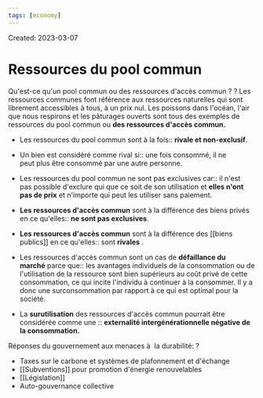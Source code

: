 ```yaml
---
tags: [economy]
---
```

Created: 2023-03-07

# Ressources du pool commun
Qu'est-ce qu'un pool commun ou des ressources d'accès commun ?
?
Les ressources communes font référence aux ressources naturelles qui sont librement accessibles à tous, à un prix nul.
Les poissons dans l'océan, l'air que nous respirons et les pâturages ouverts sont tous des exemples de ressources du pool commun ou **des ressources d'accès commun.**
<!--SR:!2024-04-03,43,130-->

- Les ressources du pool commun sont à la fois:: **rivale et non-exclusif**.
<!--SR:!2024-07-07,182,210-->
- Un bien est considéré comme rival si:: une fois consommé, il ne peut plus être consommé par une autre personne.
<!--SR:!2024-07-21,194,230-->
- Les ressources du pool commun ne sont pas exclusives car:: il n'est pas possible d'exclure qui que ce soit de son utilisation et **elles n'ont pas de prix** et n'importe qui peut les utiliser sans paiement.
<!--SR:!2024-03-23,84,210-->
- **Les ressources d'accès commun** sont à la différence des biens privés en ce qu'elles:: **ne sont pas exclusives**.
<!--SR:!2024-03-13,37,190-->
- **Les ressources d'accès commun** sont  à la différence des [[biens publics]] en ce qu'elles:: sont **rivales** .
<!--SR:!2024-04-20,86,190-->
- Les ressources d'accès commun sont un cas de **défaillance du marché** parce que:: les avantages individuels de la consommation ou de l'utilisation de la ressource sont bien supérieurs au coût privé de cette consommation, ce qui incite l'individu à continuer à la consommer. Il y a donc une surconsommation par rapport à ce qui est optimal pour la société.
<!--SR:!2024-03-30,32,150-->
- La **surutilisation** des ressources d'accès commun pourrait être considérée comme une :: **externalité intergénérationnelle négative de la consommation.**
<!--SR:!2024-05-14,91,136-->

Réponses du gouvernement aux menaces à  la durabilité:
?
-   Taxes sur le carbone et systèmes de plafonnement et d'échange
-   [[Subventions]] pour promotion d'énergie renouvelables
-   [[Législation]]
-   Auto-gouvernance collective
<!--SR:!2024-03-07,19,130-->
